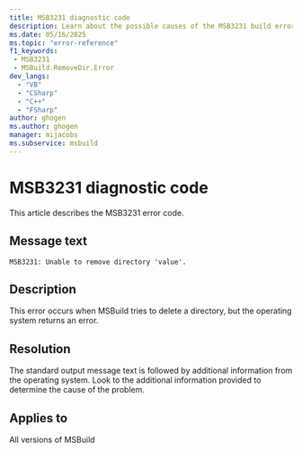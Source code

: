```yaml
---
title: MSB3231 diagnostic code
description: Learn about the possible causes of the MSB3231 build error and get troubleshooting tips.
ms.date: 05/16/2025
ms.topic: "error-reference"
f1_keywords:
 - MSB3231
 - MSBuild.RemoveDir.Error
dev_langs:
  - "VB"
  - "CSharp"
  - "C++"
  - "FSharp"
author: ghogen
ms.author: ghogen
manager: mijacobs
ms.subservice: msbuild
---
```

# MSB3231 diagnostic code

<!-- :::ErrorDefinitionDescription::: -->
<!-- :::editable-content name="introDescription"::: -->
This article describes the MSB3231 error code.
<!-- :::editable-content-end::: -->

## Message text

<!-- :::editable-content name="messageText"::: -->
`MSB3231: Unable to remove directory 'value'.`
<!-- :::editable-content-end::: -->
<!-- MSB3231: Unable to remove directory "{0}". {1} -->

<!-- :::editable-content name="postOutputDescription"::: -->
## Description

This error occurs when MSBuild tries to delete a directory, but the operating system returns an error.

## Resolution

The standard output message text is followed by additional information from the operating system. Look to the additional information provided to determine the cause of the problem.
<!-- :::editable-content-end::: -->
<!-- :::ErrorDefinitionDescription-end::: -->

## Applies to

All versions of MSBuild